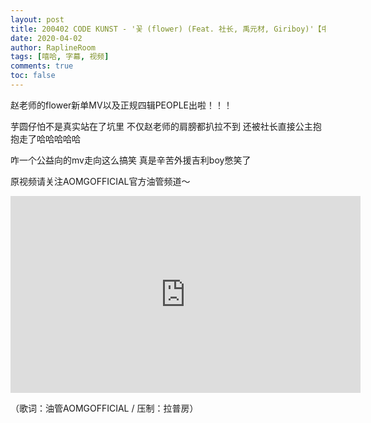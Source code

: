 ```yaml
---
layout: post
title: 200402 CODE KUNST - '꽃 (flower) (Feat. 社长, 禹元材, Giriboy)'【中字】
date: 2020-04-02
author: RaplineRoom
tags: [嘻哈, 字幕, 视频]
comments: true
toc: false
---
```


赵老师的flower新单MV以及正规四辑PEOPLE出啦！！！

芋圆仔怕不是真实站在了坑里 不仅赵老师的肩膀都扒拉不到 还被社长直接公主抱抱走了哈哈哈哈哈 

咋一个公益向的mv走向这么搞笑 真是辛苦外援吉利boy憋笑了

原视频请关注AOMGOFFICIAL官方油管频道～



<div class="video-container"><iframe width="560" height="315" src="https://www.youtube.com/embed/NDgenGeqSeI" frameborder="0" allow="accelerometer; autoplay; encrypted-media; gyroscope; picture-in-picture" allowfullscreen></iframe></div>

（歌词：油管AOMGOFFICIAL / 压制：拉普房）